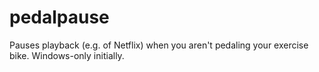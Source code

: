 # pedalpause
Pauses playback (e.g. of Netflix) when you aren't pedaling your exercise bike. Windows-only initially.
